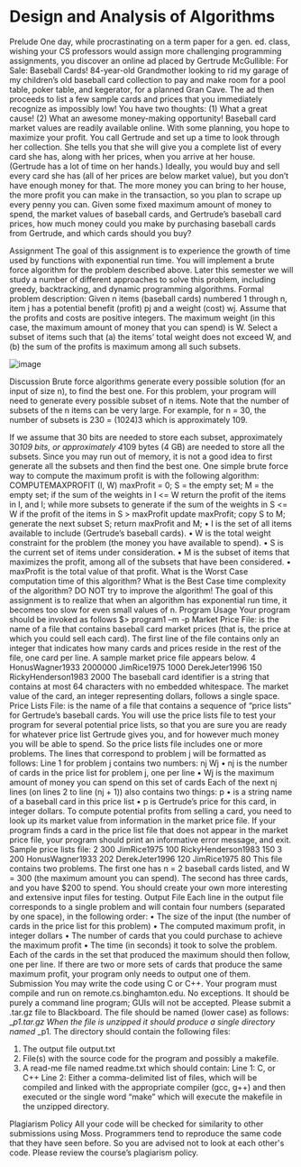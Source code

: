 # Design and Analysis of Algorithms

Prelude
One day, while procrastinating on a term paper for a gen. ed. class, wishing your CS professors would assign more
challenging programming assignments, you discover an online ad placed by Gertrude McGullible:
For Sale: Baseball Cards! 84-year-old Grandmother looking to rid my garage of my
children’s old baseball card collection to pay and make room for a pool table, poker
table, and kegerator, for a planned Gran Cave.
The ad then proceeds to list a few sample cards and prices that you immediately recognize as impossibly
low! You have two thoughts:
(1) What a great cause!
(2) What an awesome money-making opportunity!
Baseball card market values are readily available online. With some planning, you hope to maximize your profit.
You call Gertrude and set up a time to look through her collection. She tells you that she will give you a complete
list of every card she has, along with her prices, when you arrive at her house. (Gertrude has a lot of time on her
hands.) Ideally, you would buy and sell every card she has (all of her prices are below market value), but you don’t
have enough money for that. The more money you can bring to her house, the more profit you can make in the
transaction, so you plan to scrape up every penny you can.
Given some fixed maximum amount of money to spend, the market values of baseball cards, and Gertrude’s baseball
card prices, how much money could you make by purchasing baseball cards from Gertrude, and which cards should
you buy?


Assignment
The goal of this assignment is to experience the growth of time used by functions with exponential run time. You
will implement a brute force algorithm for the problem described above. Later this semester we will study a number
of different approaches to solve this problem, including greedy, backtracking, and dynamic programming
algorithms.
Formal problem description: Given n items (baseball cards) numbered 1 through n, item j has a potential benefit
(profit) pj and a weight (cost) wj. Assume that the profits and costs are positive integers. The maximum weight (in
this case, the maximum amount of money that you can spend) is W. Select a subset of items such that (a) the items’
total weight does not exceed W, and (b) the sum of the profits is maximum among all such subsets.

![image](https://github.com/rvaidya2/KnapsackBruteForce/assets/113307228/7ece341e-5d2c-47c8-a7b1-05844d9edb82)


Discussion
Brute force algorithms generate every possible solution (for an input of size n), to find the best one. For this problem,
your program will need to generate every possible subset of n items. Note that the number of subsets of the n items
can be very large. For example, for n = 30, the number of subsets is 230 = (1024)3 which is approximately 109. 

If we assume that 30 bits are needed to store each subset, approximately 30*109 bits, or approximately 4*109 bytes (4
GB) are needed to store all the subsets. Since you may run out of memory, it is not a good idea to first generate all
the subsets and then find the best one.
One simple brute force way to compute the maximum profit is with the following algorithm:
COMPUTEMAXPROFIT (I, W)
maxProfit = 0;
S = the empty set;
M = the empty set;
if the sum of the weights in I <= W
return the profit of the items in I, and I;
while more subsets to generate
if the sum of the weights in S <= W
if the profit of the items in S > maxProfit
update maxProfit;
copy S to M;
generate the next subset S;
return maxProfit and M;
• I is the set of all items available to include (Gertrude’s baseball cards).
• W is the total weight constraint for the problem (the money you have available to spend).
• S is the current set of items under consideration.
• M is the subset of items that maximizes the profit, among all of the subsets that have been considered.
• maxProfit is the total value of that profit.
What is the Worst Case computation time of this algorithm? What is the Best Case time complexity of the
algorithm? DO NOT try to improve the algorithm! The goal of this assignment is to realize that when an algorithm
has exponential run time, it becomes too slow for even small values of n.
Program Usage
Your program should be invoked as follows
$> program1 –m <market-price-file> -p <price-list-file>
Market Price File: <market-price-file> is the name of a file that contains baseball card market prices (that
is, the price at which you could sell each card). The first line of the file contains only an integer that indicates how
many cards and prices reside in the rest of the file, one card per line.
A sample market price file appears below.
4
HonusWagner1933 2000000
JimRice1975 1000
DerekJeter1996 150
RickyHenderson1983 2000
The baseball card identifier is a string that contains at most 64 characters with no embedded whitespace. The market
value of the card, an integer representing dollars, follows a single space.
Price Lists File: <price-list-file> is the name of a file that contains a sequence of “price lists” for
Gertrude’s baseball cards. You will use the price lists file to test your program for several potential price lists, so
that you are sure you are ready for whatever price list Gertrude gives you, and for however much money you will
be able to spend.
So the price lists file includes one or more problems. The lines that correspond to problem j will be formatted as
follows:
Line 1 for problem j contains two numbers: nj Wj
• nj is the number of cards in the price list for problem j, one per line
• Wj is the maximum amount of money you can spend on this set of cards
Each of the next nj lines (on lines 2 to line (nj + 1)) also contains two things: <card> p
• <card> is a string name of a baseball card in this price list
• p is Gertrude’s price for this card, in integer dollars.
To compute potential profits from selling a card, you need to look up its market value from information in the
market price file.
If your program finds a card in the price list file that does not appear in the market price file, your program should
print an informative error message, and exit.
Sample price lists file:
2 300
JimRice1975 100
RickyHenderson1983 150
3 200
HonusWagner1933 202
DerekJeter1996 120
JimRice1975 80
This file contains two problems. The first one has n = 2 baseball cards listed, and W = 300 (the maximum amount
you can spend). The second has three cards, and you have $200 to spend. You should create your own more
interesting and extensive input files for testing.
Output File
Each line in the output file corresponds to a single problem and will contain four numbers (separated by one space),
in the following order:
• The size of the input (the number of cards in the price list for this problem)
• The computed maximum profit, in integer dollars
• The number of cards that you could purchase to achieve the maximum profit
• The time (in seconds) it took to solve the problem.
Each of the cards in the set that produced the maximum should then follow, one per line. If there are two or more
sets of cards that produce the same maximum profit, your program only needs to output one of them.
Submission
You may write the code using C or C++. Your program must compile and run on remote.cs.binghamton.edu. No
exceptions. It should be purely a command line program; GUIs will not be accepted.
Please submit a .tar.gz file to Blackboard. The file should be named (lower case) as follows:
<lastname>_<firstinitial>_p1.tar.gz
When the file is unzipped it should produce a single directory named <lastname>_<firstinitial>_p1.
The directory should contain the following files:
1. The output file output.txt
2. File(s) with the source code for the program and possibly a makefile.
3. A read-me file named readme.txt which should contain:
 Line 1: C, or C++
 Line 2: Either a comma-delimited list of files, which will be compiled and linked with the appropriate
compiler (gcc, g++) and then executed or the single word “make” which will execute the makefile
in the unzipped directory.

Plagiarism Policy
All your code will be checked for similarity to other submissions using Moss. Programmers tend to reproduce the
same code that they have seen before. So you are advised not to look at each other's code. Please review the course’s
plagiarism policy.
